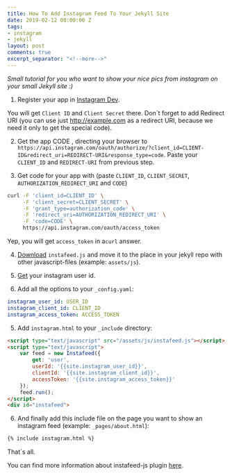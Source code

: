 ```yaml
---
title: How To Add Instagram Feed To Your Jekyll Site
date: 2019-02-12 00:00:00 Z
tags:
- instagram
- jekyll
layout: post
comments: true
excerpt_separator: "<!--more-->"
---
```


*Small tutorial for you who want to show your nice pics from instagram on your small Jekyll site :)*

1. Register your app in [Instagram Dev](https://www.instagram.com/developer).

You will get `Client ID` and `Client Secret` there. Don`t forget to add Redirect URI (you can use just http://example.com as a redirect URI, because we need it only to get the special code).

2. Get the app CODE , directing your browser to `https://api.instagram.com/oauth/authorize/?client_id=CLIENT-ID&redirect_uri=REDIRECT-URI&response_type=code`. Paste your `CLIENT_ID` and `REDIRECT-URI` from previous step.

3. Get code for your app with (paste `CLIENT_ID`, `CLIENT_SECRET`, `AUTHORIZATION_REDIRECT_URI` and `CODE`)

```bash
curl -F 'client_id=CLIENT_ID' \
     -F 'client_secret=CLIENT_SECRET' \
     -F 'grant_type=authorization_code' \
     -F 'redirect_uri=AUTHORIZATION_REDIRECT_URI' \
     -F 'code=CODE' \
     https://api.instagram.com/oauth/access_token
```

Yep, you will get `access_token` in a`curl` answer.

4. [Download](https://github.com/stevenschobert/instafeed.js) `instafeed.js` and move it to the place in your jekyll repo with other javascript-files (example: `assets/js`).

5. [Get](https://codeofaninja.com/tools/find-instagram-user-id) your instagram user id.

6. Add all the options to your `_config.yaml`:

```yaml
instagram_user_id: USER_ID
instagram_client_id: CLIENT_ID
instagram_access_token: ACCESS_TOKEN
```

5. Add `instagram.html` to your `_include` directory:

```html
<script type="text/javascript" src="/assets/js/instafeed.js"></script>
<script type="text/javascript">
    var feed = new Instafeed({
        get: 'user',
        userId: '{{site.instagram_user_id}}',
        clientId: '{{site.instagram_client_id}}',
        accessToken: '{{site.instagram_access_token}}'
    });
    feed.run();
</script>
<div id="instafeed">
```

6. And finally add this include file on the page you want to show an instagram feed (example: `_pages/about.html`):

```html
{% include instagram.html %}
```

That`s all.

You can find more information about instafeed-js plugin [here](http://instafeedjs.com/).
